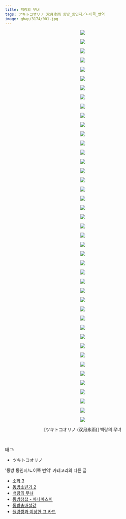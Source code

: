 ```yaml
---
title: 백랑의 무녀
tags: ツキトコオリノ 双月氷雨 동방_동인지／ㄴ이쪽_번역
image: ghap/3174/001.jpg
---
```

<div class="article">
<p style="text-align: center; clear: none; float: none;"><img src="{{ site.nasurl }}/ghap/3174/001.jpg"/></p>
<p style="text-align: center; clear: none; float: none;"><img src="{{ site.nasurl }}/ghap/3174/002.jpg"/></p>
<p style="text-align: center; clear: none; float: none;"><img src="{{ site.nasurl }}/ghap/3174/003.jpg"/></p>
<p style="text-align: center; clear: none; float: none;"><img src="{{ site.nasurl }}/ghap/3174/004.jpg"/></p>
<p style="text-align: center; clear: none; float: none;"><img src="{{ site.nasurl }}/ghap/3174/005.jpg"/></p>
<p style="text-align: center; clear: none; float: none;"><img src="{{ site.nasurl }}/ghap/3174/006.jpg"/></p>
<p style="text-align: center; clear: none; float: none;"><img src="{{ site.nasurl }}/ghap/3174/007.jpg"/></p>
<p style="text-align: center; clear: none; float: none;"><img src="{{ site.nasurl }}/ghap/3174/008.jpg"/></p>
<p style="text-align: center; clear: none; float: none;"><img src="{{ site.nasurl }}/ghap/3174/009.jpg"/></p>
<p style="text-align: center; clear: none; float: none;"><img src="{{ site.nasurl }}/ghap/3174/010.jpg"/></p>
<p style="text-align: center; clear: none; float: none;"><img src="{{ site.nasurl }}/ghap/3174/011.jpg"/></p>
<p style="text-align: center; clear: none; float: none;"><img src="{{ site.nasurl }}/ghap/3174/012.jpg"/></p>
<p style="text-align: center; clear: none; float: none;"><img src="{{ site.nasurl }}/ghap/3174/013.jpg"/></p>
<p style="text-align: center; clear: none; float: none;"><img src="{{ site.nasurl }}/ghap/3174/014.jpg"/></p>
<p style="text-align: center; clear: none; float: none;"><img src="{{ site.nasurl }}/ghap/3174/015.jpg"/></p>
<p style="text-align: center; clear: none; float: none;"><img src="{{ site.nasurl }}/ghap/3174/016.jpg"/></p>
<p style="text-align: center; clear: none; float: none;"><img src="{{ site.nasurl }}/ghap/3174/017.jpg"/></p>
<p style="text-align: center; clear: none; float: none;"><img src="{{ site.nasurl }}/ghap/3174/018.jpg"/></p>
<p style="text-align: center; clear: none; float: none;"><img src="{{ site.nasurl }}/ghap/3174/019.jpg"/></p>
<p style="text-align: center; clear: none; float: none;"><img src="{{ site.nasurl }}/ghap/3174/020.jpg"/></p>
<p style="text-align: center; clear: none; float: none;"><img src="{{ site.nasurl }}/ghap/3174/021.jpg"/></p>
<p style="text-align: center; clear: none; float: none;"><img src="{{ site.nasurl }}/ghap/3174/022.jpg"/></p>
<p style="text-align: center; clear: none; float: none;"><img src="{{ site.nasurl }}/ghap/3174/023.jpg"/></p>
<p style="text-align: center; clear: none; float: none;"><img src="{{ site.nasurl }}/ghap/3174/024.jpg"/></p>
<p style="text-align: center; clear: none; float: none;"><img src="{{ site.nasurl }}/ghap/3174/025.jpg"/></p>
<p style="text-align: center; clear: none; float: none;"><img src="{{ site.nasurl }}/ghap/3174/026.jpg"/></p>
<p style="text-align: center; clear: none; float: none;"><img src="{{ site.nasurl }}/ghap/3174/027.jpg"/></p>
<p style="text-align: center; clear: none; float: none;"><img src="{{ site.nasurl }}/ghap/3174/028.jpg"/></p>
<p style="text-align: center; clear: none; float: none;"><img src="{{ site.nasurl }}/ghap/3174/029.jpg"/></p>
<p style="text-align: center; clear: none; float: none;"><img src="{{ site.nasurl }}/ghap/3174/030.jpg"/></p>
<p style="text-align: center; clear: none; float: none;"><img src="{{ site.nasurl }}/ghap/3174/031.jpg"/></p>
<p style="text-align: center; clear: none; float: none;"><img src="{{ site.nasurl }}/ghap/3174/032.jpg"/></p>
<p style="text-align: center; clear: none; float: none;"><img src="{{ site.nasurl }}/ghap/3174/033.jpg"/></p>
<p style="text-align: center; clear: none; float: none;"><img src="{{ site.nasurl }}/ghap/3174/034.jpg"/></p>
<p style="text-align: center; clear: none; float: none;"><img src="{{ site.nasurl }}/ghap/3174/035.jpg"/></p>
<p style="text-align: center; clear: none; float: none;"><img src="{{ site.nasurl }}/ghap/3174/036.jpg"/></p>
<p style="text-align: center; clear: none; float: none;"><img src="{{ site.nasurl }}/ghap/3174/037.jpg"/></p>
<p style="text-align: center; clear: none; float: none;"><img src="{{ site.nasurl }}/ghap/3174/038.jpg"/></p>
<p style="text-align: center; clear: none; float: none;"><img src="{{ site.nasurl }}/ghap/3174/039.jpg"/></p>
<p style="text-align: center; clear: none; float: none;"><img src="{{ site.nasurl }}/ghap/3174/040.jpg"/></p>
<p style="text-align: center; clear: none; float: none;"><img src="{{ site.nasurl }}/ghap/3174/041.jpg"/></p>
<p style="text-align: center; clear: none; float: none;"><img src="{{ site.nasurl }}/ghap/3174/042.jpg"/></p>
<p style="text-align: center; clear: none; float: none;"><img src="{{ site.nasurl }}/ghap/3174/043.jpg"/></p>
<p style="text-align: center; clear: none; float: none;">[ツキトコオリノ (双月氷雨)] 백랑의 무녀</p>
<p style="text-align: center; clear: none; float: none;"></p>
<p><br/></p>
</div><div class="tagTrail">
<p>태그: </p>
<ul>
<li>ツキトコオリノ</li>
</ul>
</div><div class="another">
<p>'동방 동인지/ㄴ이쪽 번역' 카테고리의 다른 글</p>
<ul>
<li><a href="/2017-03-27-ghap_3176">소화 3</a></li>
<li><a href="/2017-03-24-ghap_3175">동방소년기 2</a></li>
<li><a href="/2017-03-22-ghap_3174">백랑의 무녀</a></li>
<li><a href="/2017-03-14-ghap_3170">동방청첩 - 마나마스미</a></li>
<li><a href="/2017-03-10-ghap_3161">동방총배설강</a></li>
<li><a href="/2017-03-07-ghap_3160">플량쨩과 이상한 그 카드</a></li>
</ul>
</div><div class="cb_module cb_fluid">
<div class="cb_wrt cb_profile">
</div><!-- commentList close -->
</div>